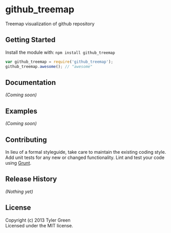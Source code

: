 # github_treemap

Treemap visualization of github repository

## Getting Started
Install the module with: `npm install github_treemap`

```javascript
var github_treemap = require('github_treemap');
github_treemap.awesome(); // "awesome"
```

## Documentation
_(Coming soon)_

## Examples
_(Coming soon)_

## Contributing
In lieu of a formal styleguide, take care to maintain the existing coding style. Add unit tests for any new or changed functionality. Lint and test your code using [Grunt](http://gruntjs.com/).

## Release History
_(Nothing yet)_

## License
Copyright (c) 2013 Tyler Green  
Licensed under the MIT license.
